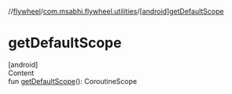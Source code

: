 //[flywheel](../../index.md)/[com.msabhi.flywheel.utilities](index.md)/[[android]getDefaultScope]([android]get-default-scope.md)



# getDefaultScope  
[android]  
Content  
fun [getDefaultScope]([android]get-default-scope.md)(): CoroutineScope  



